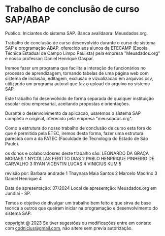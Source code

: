 # Trabalho de conclusão de curso SAP/ABAP
Publico: Iniciantes do sistema SAP.
Banca avalidaora: Meusdados.org.

  Trabalho de conclusão de curso desenvolvido durante o curso de sistema SAP e programação ABAP,
oferecido aos alunos da ETECAMP (Escola Técnica Estadual de Campo Limpo Paulista) pela empresa
"Meusdados.org" e nosso professor: Daniel Henrique Gaspar.

  Iremos fazer um programa que facilita a interação de funcionários no processo de aprendizagem, tornando tabelas de uma página web com sistema de inclusão, editagem, exclusão e vizualizacao em arquivos csv, utilizando um programa autoral que faz o upload do arquivo no sistema SAP.

   Este trabalho foi desenvolvido de forma separada de qualquer instituição escolar e/ou empresarial, aceitando propostas e orientações.

   Durante o desenvolvimento da aplicacao, usaremos o sistema SAP completo e original, oferecido pela empresa "meusdados.org".

   Como a estrutura do nosso trabalho de conclusão de curso esta fora do que é permitida pela ETEC, iremos desta forma, fazer uma estrutura parecida com a da FATEC (Faculdade de Tecnologia do Estado de São Paulo).

os donos e colaboradosres deste trabalho são:
LEONARDO DA GRAÇA MORAES 1
NYCOLLAS FERITTO DIAS 2
PABLO HENRRIQUE PINHEIRO DE CARVALHO 3
RYAN VICENTIN LUCAS 4
VINICIUS KUM 5

revisão por:
Barbara andrade 1
Thaynara Maia Santos 2
Marcelo Macrino 3
Daniel Henrique 4

Data de apresentação: 07/2024
Local de apresentção: Meusdados.org em Jundiaí - SP.

Temos o objetivo de divulgar um trabalho bem feito e que sirva de base teorica a outros que queiram iniciar na programação e desenvolvimento do sistema SAP.

copyright @ 2023
Se tiver sugestões ou modificações entre em contato com codnicius@gmail.com, não altere sem previa autorização.
